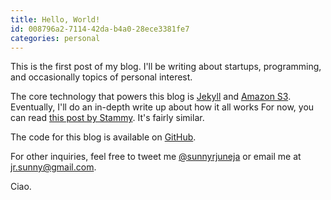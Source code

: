 ```yaml
---
title: Hello, World!
id: 008796a2-7114-42da-b4a0-28ece3381fe7
categories: personal
---
```


This is the first post of my blog. I'll be writing about startups, programming,
and occasionally topics of personal interest.

The core technology that powers this blog is [Jekyll][jekyll] and
[Amazon S3][s3]. Eventually, I'll do an in-depth write up about how it all works
For now, you can read [this post by Stammy][stammy]. It's fairly similar.

[jekyll]: https://jekyllrb.com/
[s3]: https://aws.amazon.com/s3/
[stammy]: http://paulstamatiou.com/hosting-on-amazon-s3-with-cloudfront/

The code for this blog is available on [GitHub][notebook].

[notebook]: https://github.com/sunnyrjuneja/notebook

For other inquiries, feel free to tweet me [@sunnyrjuneja][twitter] or email
me at <jr.sunny@gmail.com>.

[twitter]: https://twitter.com/sunnyrjuneja

Ciao.
